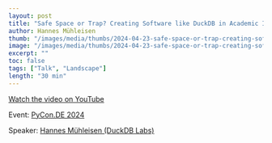 ```yaml
---
layout: post
title: "Safe Space or Trap? Creating Software like DuckDB in Academic Institutions"
author: Hannes Mühleisen
thumb: "/images/media/thumbs/2024-04-23-safe-space-or-trap-creating-software-like-duckdb-in-academic-institutions.png"
image: "/images/media/thumbs/2024-04-23-safe-space-or-trap-creating-software-like-duckdb-in-academic-institutions.png"
excerpt: ""
toc: false
tags: ["Talk", "Landscape"]
length: "30 min"
---
```


<a href="https://www.youtube.com/watch?v=PoHfh6O43uE">Watch the video on YouTube</a>

Event: [PyCon.DE 2024](https://2024.pycon.de/)

Speaker: [Hannes Mühleisen (DuckDB Labs)](https://hannes.muehleisen.org/)
